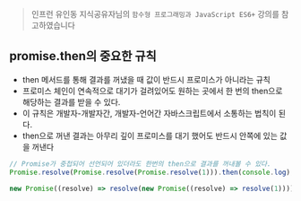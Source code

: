 > 인프런 유인동 지식공유자님의 `함수형 프로그래밍과 JavaScript ES6+` 강의를 참고하였습니다

## promise.then의 중요한 규칙

- then 메서드를 통해 결과를 꺼냈을 때 값이 반드시 프로미스가 아니라는 규칙
- 프로미스 체인이 연속적으로 대기가 걸려있어도 원하는 곳에서 한 번의 then으로 해당하는 결과를 받을 수 있다.
- 이 규칙은 개발자-개발자간, 개발자-언어간 자바스크립트에서 소통하는 법칙이 된다.
- then으로 꺼낸 결과는 아무리 깊이 프로미스를 대기 했어도 반드시 안쪽에 있는 값을 꺼낸다

```javascript
// Promise가 중첩되어 선언되어 있더라도 한번의 then으로 결과를 꺼내볼 수 있다.
Promise.resolve(Promise.resolve(Promise.resolve(1))).then(console.log); // 1

new Promise((resolve) => resolve(new Promise((resolve) => resolve(1)))).then(console.log); // 1
```
